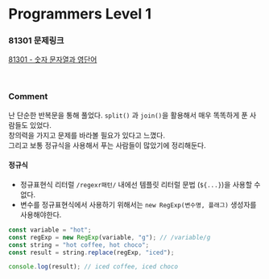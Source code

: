 # Programmers Level 1

### 81301 문제링크

[81301 - 숫자 문자열과 영단어](https://school.programmers.co.kr/learn/courses/30/lessons/81301)

<br>

### Comment

난 단순한 반복문을 통해 풀었다. `split()` 과 `join()`을 활용해서 매우 똑똑하게 푼 사람들도 있었다.  
창의력을 가지고 문제를 바라볼 필요가 있다고 느꼈다.
<br>
그리고 보통 정규식을 사용해서 푸는 사람들이 많았기에 정리해둔다.

#### 정규식

- 정규표현식 리터럴 `/regexr패턴/` 내에선 템플릿 리터럴 문법 (`${...}`)을 사용할 수 없다.
- 변수를 정규표현식에서 사용하기 위해서는 `new RegExp(변수명, 플래그)` 생성자를 사용해야한다.

```js
const variable = "hot";
const regExp = new RegExp(variable, "g"); // /variable/g
const string = "hot coffee, hot choco";
const result = string.replace(regExp, "iced");

console.log(result); // iced coffee, iced choco
```
